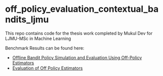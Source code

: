 # off_policy_evaluation_contextual_bandits_ljmu


This repo contains code for the thesis work completed by Mukul Dev for LJMU-MSc in Machine Learning


Benchmark Results can be found here:
- [Offline Bandit Policy Simulation and Evaluation Using Off-Policy Estimators](https://docs.google.com/spreadsheets/d/1SjjzMYm4tNfhy6u8TidLm-7IUF6I9e7wuA5wHeBOBIg/edit?usp=sharing)
- [Evaluation of Off Policy Estimators](https://docs.google.com/spreadsheets/d/1_A0O0bJj20EJ7K8i0vhV22N-IZz47xJPxLQxThwzdfE/edit?usp=sharing)
